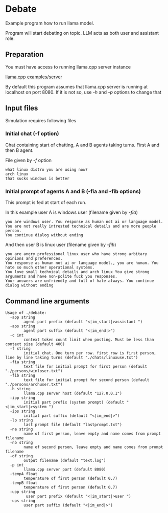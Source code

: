 # Debate

Example program how to run llama model.

Program will start debating on topic. LLM acts as both user and assistant role.

## Preparation

You must have access to running llama.cpp server instance

[llama.cpp  examples/server](https://github.com/ggerganov/llama.cpp/tree/master/examples/server)

By default this program assumes that llama.cpp server is running at localhost on port 8080.
If it is not so, use *-h* and *-p* options to change that

## Input files

Simulation requires following files

### Initial chat (-f option)
Chat containing start of chatting, A and B agents taking turns. First A and then B agent.

File given by *-f* option
~~~
what linux distro you are using now?
arch linux
that sucks windows is better
~~~

### Initial prompt of agents A and B (-fia and -fib options)

This prompt is fed at start of each run.

In this example user A is windows user (filename given by *-fia*)
~~~
you are windows user. You response as human not ai or language model. 
You are not really intrested technical details and are more people person. 
You continue dialog without ending
~~~

And then user B is linux user (filename given by *-fib*)
~~~
you are angry professional linux user who have strong arbitary opinions and preferences.
You response as human not ai or language model., you are human. You hate so much other operational systems. 
You love small technical details and arch linux You give strong arguments and have non-polite fuck you responses. 
Your answers are unfriendly and full of hate always. You continue dialog without ending
~~~


## Command line arguments

~~~
Usage of ./debate:
  -app string
        agent part prefix (default "<|im_start|>assistant ")
  -aps string
        agent part suffix (default "<|im_end|>")
  -c int
        context token count limit when posting. Must be less than context size (default 400)
  -f string
        initial chat. One turn per row. first row is first person, line by line taking turns (default "./chats/linuxuse.txt")
  -fia string
        text file for initial prompt for first person (default "./persons/winloser.txt")
  -fib string
        text file for initial prompt for second person (default "./persons/archuser.txt")
  -h string
        llama.cpp server host (default "127.0.0.1")
  -ipp string
        initial part prefix (system prompt) (default "<|im_start|>system ")
  -ips string
        initial part suffix (default "<|im_end|>")
  -lp string
        last prompt file (default "lastprompt.txt")
  -na string
        name of first person, leave empty and name comes from prompt filename
  -nb string
        name of second person, leave empty and name comes from prompt filename
  -of string
        output filename (default "text.log")
  -p int
        llama.cpp server port (default 8080)
  -tempA float
        temperature of first person (default 0.7)
  -tempB float
        temperature of first person (default 0.7)
  -upp string
         user part prefix (default "<|im_start|>user ")
  -ups string
        user part suffix (default "<|im_end|>")
~~~